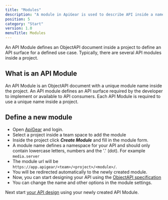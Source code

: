 ```yaml
---
title: "Modules"
description: "A module in ApiGear is used to describe API inside a namespace"
position: 5
category: "Start"
version: 1.0
menuTitle: Modules
---
```


An API Module defines an ObjectAPI document inside a project to define an API surface for a defined use case. Typically, there are several API modules inside a project.

## What is an API Module

An API Module is an ObjectAPI document with a unique module name inside the project. An API module defines an API surface required by the developer to implement or available to API consumers. Each API Module is required to use a unique name inside a project.

## Define a new module

- Open [ApiGear](https://app.apigear.io) and login.
- Select a project inside a team space to add the module
- Inside the project click **_Create Module_** and fill in the module form.
- A module name defines a namespace for your API and should only contain lowercase letters, numbers and the '.' (dot). For example `media.server`
- The module url will be `https://app.apigear/<team>/<project>/<module>/`.
- You will be redirected automatically to the newly created module.
- Now, you can start designing your API using the [ObjectAPI specification](https://objectapi.org)
- You can change the name and other options in the module settings.

Next start [your API design](design) using your newly created API Module.
